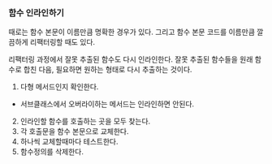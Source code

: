 ### 함수 인라인하기

때로는 함수 본문이 이름만큼 명확한 경우가 있다. 그리고 함수 본문 코드를 이름만큼 깔끔하게 리팩터링할 때도 있다.

리팩터링 과정에서 잘못 추출된 함수도 다시 인라인한다. 잘못 추출된 함수들을 원래 함수로 합친 다음, 필요하면 원하는 형태로 다시 추출하는 것이다.

1. 다형 메서드인지 확인한다.
  - 서브클래스에서 오버라이하는 메서드는 인라인하면 안된다.
2. 인라인할 함수를 호출하는 곳을 모두 찾는다.
3. 각 호출문을 함수 본문으로 교체한다.
4. 하나씩 교체할때마다 테스트한다.
5. 함수정의를 삭제한다.